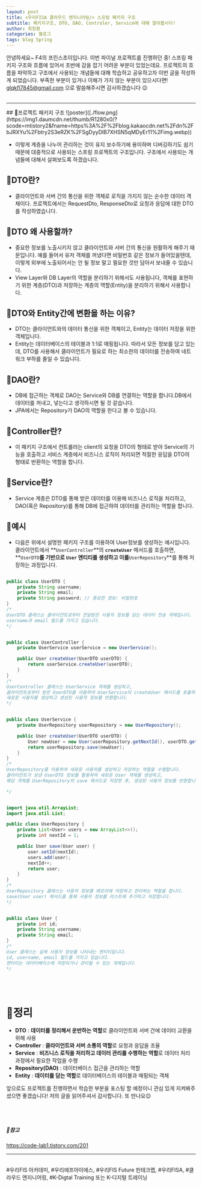 ```yaml
---
layout: post
title: <우리FISA 클라우드 엔지니어링/> 스프링 패키지 구조
subtitle: 패키지구조, DTO, DAO, Controler, Service에 대해 알아봅시다!
author: 최창환
categories: 블로그
tags: blog Spring
---
```


안녕하세요~ F4의 프린스초이입니다. 이번 파이널 프로젝트를 진행하던 중! 스프링 패키지 구조와 흐름에 있어서 초반에 감을 잡기 어려운 부분이 있었는데요. 프로젝트의 흐름을 파악하고 구조에서 사용되는 개념들에 대해 학습하고 공유하고자 이번 글을 작성하게 되었습니다. 부족한 부분이 있거나 이해가 가지 않는 부분이 있으시다면! glqkfl7845@gmail.com 으로 말씀해주시면 감사하겠습니다 😉
<br><br>

<hr>
##  📌프로젝트 패키지 구조
![poster]([./flow.png](https://img1.daumcdn.net/thumb/R1280x0/?scode=mtistory2&fname=https%3A%2F%2Fblog.kakaocdn.net%2Fdn%2FbJRXYu%2Fbtry2S3eRZK%2FSgDyyDlB7XHSN5qMDyEr11%2Fimg.webp))

- 이렇게 계층을 나누어 관리하는 것이 유지 보수하기에 용이하며 디버깅하기도 쉽기 때문에 대중적으로 사용되는 스프링 프로젝트의 구조입니다. 구조에서 사용되는 개념들에 대해서 살펴보도록 하겠습니다.<br>

## 📌DTO란?

- 클라이언트와 서버 간의 통신을 위한 객체로 로직을 가지지 않는 순수한 데이터 객체이다. 프로젝트에서는 RequestDto, ResponseDto로 요청과 응답에 대한 DTO를 작성하였습니다.

## 📌DTO 왜 사용할까?

- 중요한 정보를 노출시키지 않고 클라이언트와 서버 간의 통신을 원활하게 해주기 때문입니다. 예를 들어서 유저 객체를 꺼냈다면 비밀번호 같은 정보가 들어있을텐데, 이렇게 외부에 노출되어서는 안 될 정보 말고 필요한 것만 담아서 보내줄 수 있습니다.
- View Layer와 DB Layer의 역할을 분리하기 위해서도 사용됩니다, 객체를 표현하기 위한 계층(DTO)과 저장하는 계층의 역할(Entity)을 분리하기 위해서 사용합니다.

## 📌DTO와 Entity간에 변환을 하는 이유?

- DTO는 클라이언트와의 데이터 통신을 위한 객체이고, Entity는 데이터 저장을 위한 객체입니다.
- Entity는 데이터베이스의 테이블과 1:1로 매핑됩니다. 따라서 모든 정보를 담고 있는데, DTO를 사용해서 클라이언트가 필요로 하는 최소한의 데이터를 전송하여 네트워크 부하를 줄일 수 있습니다.

## 📌DAO란?

- DB에 접근하는 객체로 DAO는 Service와 DB를 연결하는 역할을 합니다.DB에서 데이터를 꺼내고, 넣는다고 생각하시면 될 것 같습니다.
- JPA에서는 Repository가 DAO의 역할을 한다고 볼 수 있습니다.

## 📌Controller란?

- 이 패키지 구조에서 컨트롤러는 client의 요청을 DTO의 형태로 받아 Service의 기능을 호출하고 서비스 계층에서 비즈니스 로직이 처리되면 적절한 응답을 DTO의 형태로 반환하는 역할을 합니다.

## 📌Service란?

- Service 계층은 DTO를 통해 받은 데이터를 이용해 비즈니스 로직을 처리하고, DAO(혹은 Repository)를 통해 DB에 접근하여 데이터를 관리하는 역할을 합니다.

## 📌예시

- 다음은 위에서 설명한 패키지 구조를 이용하여 User정보를 생성하는 예시입니다. 클라이언트에서 **`UserController`**의 **`createUser`** 메서드를 호출하면, **`UserDTO`**를 기반으로 **`User`** 엔티티를 생성하고 이를**`UserRepository`**를 통해 저장하는 과정입니다.

```Java

public class UserDTO {
    private String username;
    private String email;
    private String password; // 중요한 정보: 비밀번호
}
/*
UserDTO 클래스는 클라이언트로부터 전달받은 사용자 정보를 담는 데이터 전송 객체입니다.
username과 email 필드를 가지고 있습니다.
*/

```

```Java

public class UserController {
    private UserService userService = new UserService();

    public User createUser(UserDTO userDTO) {
        return userService.createUser(userDTO);
    }
}
/*
UserController 클래스는 UserService 객체를 생성하고,
클라이언트로부터 받은 UserDTO를 이용하여 UserService의 createUser 메서드를 호출하여
새로운 사용자를 생성하고 생성된 사용자 정보를 반환합니다.
*/

```

```Java

public class UserService {
    private UserRepository userRepository = new UserRepository();

    public User createUser(UserDTO userDTO) {
        User newUser = new User(userRepository.getNextId(), userDTO.getUsername(), userDTO.getEmail());
        return userRepository.save(newUser);
    }
}
/*
UserRepository를 이용하여 새로운 사용자를 생성하고 저장하는 역할을 수행합니다.
클라이언트가 보낸 UserDTO 정보를 활용하여 새로운 User 객체를 생성하고,
해당 객체를 UserRepository의 save 메서드로 저장한 후, 생성된 사용자 정보를 반환합니다.

*/

```

```Java

import java.util.ArrayList;
import java.util.List;

public class UserRepository {
    private List<User> users = new ArrayList<>();
    private int nextId = 1;

    public User save(User user) {
        user.setId(nextId);
        users.add(user);
        nextId++;
        return user;
    }
}
/*
UserRepository 클래스는 사용자 정보를 메모리에 저장하고 관리하는 역할을 합니다.
save(User user) 메서드를 통해 사용자 정보를 리스트에 추가하고 저장합니다.
*/

```

```Java

public class User {
    private int id;
    private String username;
    private String email;
}
/*
User 클래스는 실제 사용자 정보를 나타내는 엔티티입니다.
id, username, email 필드를 가지고 있습니다.
엔티티는 데이터베이스에 저장되거나 관리될 수 있는 개체입니다.
*/

```

<br><br>

# 📌정리

- <strong>DTO</strong> : <strong>데이터를 정리해서 운반하는 역할</strong>로 클라이언트와 서버 간에 데이터 교환을 위해 사용
- <strong>Controller</strong> : <strong>클라이언트와 서버 소통의 역할</strong>로 요청과 응답을 조율
- <strong>Service</strong> : <strong>비즈니스 로직을 처리하고 데이터 관리를 수행하는 역할</strong>로 데이터 처리 과정에서 필요한 작업을 수행
- <strong>Repository(DAO)</strong> : 데이터베이스 접근을 관리하는 역할
- <strong>Entity</strong> : <strong>데이터를 담는 역할</strong>로 데이터베이스의 테이블과 매핑되는 객체

앞으로도 프로젝트를 진행하면서 학습한 부분을 포스팅 할 예정이니 관심 있게 지켜봐주셨으면 좋겠습니다! 저의 글을 읽어주셔서 감사합니다. 또 만나요😉
<br><br><Br><br>

##### 📌참고

https://code-lab1.tistory.com/201

<hr/>
<br> #우리FIS 아카데미, #우리에프아이에스, #우리FIS Future 핀테크랩, #우리FISA, #클라우드 엔지니어링, #K-Digtal Training 또는 K-디지털 트레이닝
